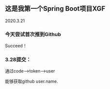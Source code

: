 ## 这是我第一个Spring Boot项目XGF
2020.3.21

### 今天尝试首次推到Github
Succeed！

### 3.28提交：
通过code-->token-->user

能够获取github user.name.